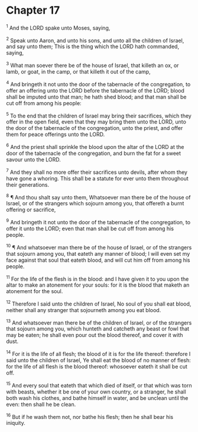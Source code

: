 # Chapter 17

<sup>1</sup> And the LORD spake unto Moses, saying, 

<sup>2</sup> Speak unto Aaron, and unto his sons, and unto all the children of Israel, and say unto them; This is the thing which the LORD hath commanded, saying, 

<sup>3</sup> What man soever there be of the house of Israel, that killeth an ox, or lamb, or goat, in the camp, or that killeth it out of the camp, 

<sup>4</sup> And bringeth it not unto the door of the tabernacle of the congregation, to offer an offering unto the LORD before the tabernacle of the LORD; blood shall be imputed unto that man; he hath shed blood; and that man shall be cut off from among his people: 

<sup>5</sup> To the end that the children of Israel may bring their sacrifices, which they offer in the open field, even that they may bring them unto the LORD, unto the door of the tabernacle of the congregation, unto the priest, and offer them for peace offerings unto the LORD. 

<sup>6</sup> And the priest shall sprinkle the blood upon the altar of the LORD at the door of the tabernacle of the congregation, and burn the fat for a sweet savour unto the LORD. 

<sup>7</sup> And they shall no more offer their sacrifices unto devils, after whom they have gone a whoring. This shall be a statute for ever unto them throughout their generations. 

<sup>8</sup> ¶ And thou shalt say unto them, Whatsoever man there be of the house of Israel, or of the strangers which sojourn among you, that offereth a burnt offering or sacrifice, 

<sup>9</sup> And bringeth it not unto the door of the tabernacle of the congregation, to offer it unto the LORD; even that man shall be cut off from among his people. 

<sup>10</sup> ¶ And whatsoever man there be of the house of Israel, or of the strangers that sojourn among you, that eateth any manner of blood; I will even set my face against that soul that eateth blood, and will cut him off from among his people. 

<sup>11</sup> For the life of the flesh is in the blood: and I have given it to you upon the altar to make an atonement for your souls: for it is the blood that maketh an atonement for the soul. 

<sup>12</sup> Therefore I said unto the children of Israel, No soul of you shall eat blood, neither shall any stranger that sojourneth among you eat blood. 

<sup>13</sup> And whatsoever man there be of the children of Israel, or of the strangers that sojourn among you, which hunteth and catcheth any beast or fowl that may be eaten; he shall even pour out the blood thereof, and cover it with dust. 

<sup>14</sup> For it is the life of all flesh; the blood of it is for the life thereof: therefore I said unto the children of Israel, Ye shall eat the blood of no manner of flesh: for the life of all flesh is the blood thereof: whosoever eateth it shall be cut off. 

<sup>15</sup> And every soul that eateth that which died of itself, or that which was torn with beasts, whether it be one of your own country, or a stranger, he shall both wash his clothes, and bathe himself in water, and be unclean until the even: then shall he be clean. 

<sup>16</sup> But if he wash them not, nor bathe his flesh; then he shall bear his iniquity. 


